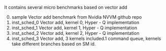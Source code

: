 It contains several micro benchmarks based on vector add

0. sample 
  Vector add benchmark from Nvidia NVVM github repo
1. inst_sched_0 
  Vector add, kernel 0, Hyper - Q implementation
2. inst_sched_1
  Vector add, kernel 1, Hyper - Q implementation
3. inst_sched_2
  Vector add, kernel 2, Hyper - Q implementation
4. inst_sched_3
  Vector add, 3 kernels included.1 command queue,
  kernels take different branches based on SM id.
